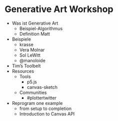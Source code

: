 # Generative Art Workshop

- Was ist Generative Art
    - Beispiel-Algorithmus
    - Definition Matt
- Beispiele
    - krasse
    - Vera Molnar
    - Sol LeWitt
    - @manoloide
- Tim’s Toolbelt
- Resources
    - Tools
        - p5.js
        - canvas-sketch
    - Communities
        - #plottertwitter
- Reprogram one example
    - from setup to completion
    - Introduction to Canvas API
